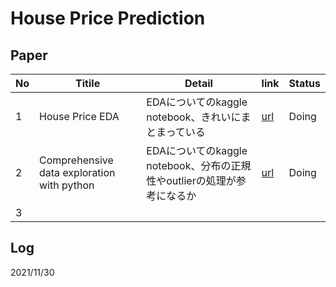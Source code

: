# House Price Prediction

## Paper
| No | Titile | Detail | link | Status |
| --- | --- | --- | --- | --- |
| 1 | House Price EDA | EDAについてのkaggle notebook、きれいにまとまっている | [url](https://www.kaggle.com/dgawlik/house-prices-eda) | Doing |
| 2 | Comprehensive data exploration with python | EDAについてのkaggle notebook、分布の正規性やoutlierの処理が参考になるか | [url](https://www.kaggle.com/pmarcelino/comprehensive-data-exploration-with-python) | Doing |
| 3 | 


## Log
 2021/11/30

